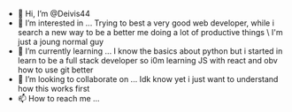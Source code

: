 - 👋 Hi, I’m @Deivis44
- 👀 I’m interested in ... Trying to best a very good web developer, while i search a new way to be a better me doing a lot of productive things \ I'm just a joung normal guy
- 🌱 I’m currently learning ... I know the basics about python but i started in learn to be a full stack developer so i0m learning JS with react and obv how to use git better
- 💞️ I’m looking to collaborate on ... Idk know yet i just want to understand how this works first
- 📫 How to reach me ...

<!---
Deivis44/Deivis44 is a ✨ special ✨ repository because its `README.md` (this file) appears on your GitHub profile.
You can click the Preview link to take a look at your changes.
--->
